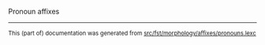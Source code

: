 
Pronoun affixes

* * *

<small>This (part of) documentation was generated from [src/fst/morphology/affixes/pronouns.lexc](https://github.com/giellalt/lang-bak/blob/main/src/fst/morphology/affixes/pronouns.lexc)</small>
